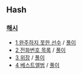 ## Hash

### <a href="https://programmers.co.kr/learn/courses/30/parts/12077">해시</a>
- <a href="https://programmers.co.kr/learn/courses/30/lessons/42576">1 완주하지 못한 선수</a> / <a href="###">풀이</a>
- <a href="https://programmers.co.kr/learn/courses/30/lessons/42577">2 전화번호 목록</a> / <a href="###">풀이</a>
- <a href="https://programmers.co.kr/learn/courses/30/lessons/42578">3 위장</a> / <a href="###">풀이</a>
- <a href="https://programmers.co.kr/learn/courses/30/lessons/42579">4 베스트앨범</a> / <a href="###">풀이</a>